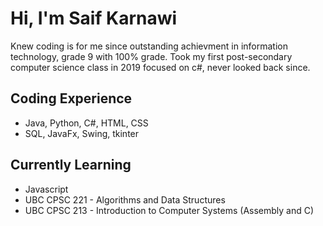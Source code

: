 # Hi, I'm Saif Karnawi
Knew coding is for me since outstanding achievment in information technology, grade 9 with 100% grade. 
Took my first post-secondary computer science class in 2019 focused on c#, never looked back since.
## Coding Experience
- Java, Python, C#, HTML, CSS
- SQL, JavaFx, Swing, tkinter
## Currently Learning
- Javascript
- UBC CPSC 221 - Algorithms and Data Structures
- UBC CPSC 213 - Introduction to Computer Systems (Assembly and C)

